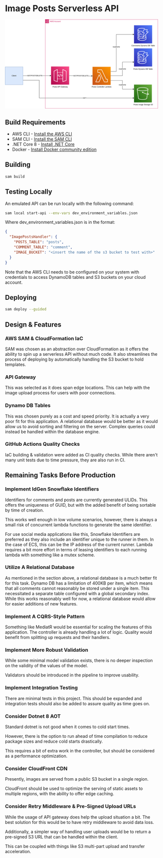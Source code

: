 # Image Posts Serverless API

![image posts design](./ImagePostsDesign.png)

## Build Requirements

* AWS CLI - [Install the AWS CLI](https://aws.amazon.com/cli/)
* SAM
  CLI - [Install the SAM CLI](https://docs.aws.amazon.com/serverless-application-model/latest/developerguide/serverless-sam-cli-install.html)
* .NET Core 8 - [Install .NET Core](https://www.microsoft.com/net/download)
* Docker - [Install Docker community edition](https://hub.docker.com/search/?type=edition&offering=community)

## Building

```bash
sam build
```  

## Testing Locally

An emulated API can be run locally with the following command:

```bash
sam local start-api --env-vars dev_environment_variables.json
```

Where dev_environment_variables.json is in the format:

```json
{
  "ImagePostsHandler": {
    "POSTS_TABLE": "posts",
    "COMMENT_TABLE": "comment",
    "IMAGE_BUCKET": "<insert the name of the s3 bucket to test with>"
  }
}
```

Note that the AWS CLI needs to be configured on your system with credentials to access DynamoDB tables and S3 buckets on
your cloud account.

## Deploying

```bash
sam deploy --guided
```

## Design & Features

### AWS SAM & CloudFormation IaC

SAM was chosen as an abstraction over CloudFormation as it offers the ability to spin up a serverless API without much
code.
It also streamlines the process of deploying by automatically handling the S3 bucket to hold templates.

### API Gateway

This was selected as it does span edge locations. This can help with the image upload process for users with poor
connections.

### Dynamo DB Tables

This was chosen purely as a cost and speed priority. It is actually a very poor fit for this application.
A relational database would be better as it would allow us to avoid sorting and filtering on the server.
Complex queries could instead be handled within the database engine.

### GitHub Actions Quality Checks

IaC building & validation were added as CI quality checks. While there aren't many unit tests due to time pressure, they
are also run in CI.

## Remaining Tasks Before Production

### Implement IdGen Snowflake Identifiers

Identifiers for comments and posts are currently generated ULIDs. This offers the uniqueness of GUID, but with the added
benefit of being sortable by time of creation.

This works well enough in low volume scenarios, however, there is always a small risk of concurrent lambda functions to
generate the same identifier.

For use social media applications like this, Snowflake Identifiers are preferred as they also include an identifier
unique to the runner in them.
In the case of ECS, this can be the IP address of the current runner.
Lambda requires a bit more effort in terms of leasing identifiers to each running lambda with something like a mutex
scheme.

### Utilize A Relational Database

As mentioned in the section above, a relational database is a much better fit for this task.
Dynamo DB has a limitation of 400KB per item, which means that all comments cannot reasonably be stored under a single
item.
This necessitated a separate table configured with a global secondary index.
While this works reasonably well for now, a relational database would allow for easier additions of new features.

### Implement A CQRS-Style Pattern

Something like MediatR would be essential for scaling the features of this application.
The controller is already handling a lot of logic. Quality would benefit from splitting up requests and their handlers.

### Implement More Robust Validation

While some minimal model validation exists, there is no deeper inspection on the validity of the values of the model.

Validators should be introduced in the pipeline to improve usability.

### Implement Integration Testing

There are minimal tests in this project. This should be expanded and integration tests should also be added to assure
quality as time goes on.

### Consider Dotnet 8 AOT

Standard dotnet is not good when it comes to cold start times.

However, there is the option to run ahead of time compilation to reduce package sizes and reduce cold starts
drastically.

This requires a bit of extra work in the controller, but should be considered as a performance optimization.

### Consider CloudFront CDN

Presently, images are served from a public S3 bucket in a single region.

CloudFront should be used to optimize the serving of static assets to multiple regions, with the ability to offer edge
caching.

### Consider Retry Middleware & Pre-Signed Upload URLs

While the usage of API gateway does help the upload situation a bit. The best solution for this would be to have retry
middleware to avoid data loss.

Additionally, a simpler way of handling user uploads would be to return a pre-signed S3 URL that can be handled within
the client.

This can be coupled with things like S3 multi-part upload and transfer acceleration.
